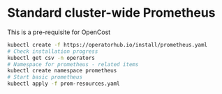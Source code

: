 # Standard cluster-wide Prometheus

This is a pre-requisite for OpenCost

```bash
kubectl create -f https://operatorhub.io/install/prometheus.yaml
# Check installation progress
kubectl get csv -n operators
# Namespace for prometheus - related items
kubectl create namespace prometheus
# Start basic prometheus
kubectl apply -f prom-resources.yaml
```
